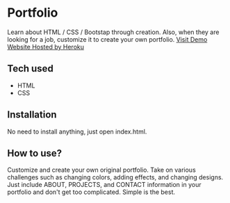 # Portfolio
 Learn about HTML / CSS / Bootstap through creation. Also, when they are looking for a job, customize it to create your own portfolio.
[Visit Demo Website Hosted by Heroku](https://portfolio-rohanp.herokuapp.com/)
## Tech used
* HTML
* CSS
## Installation
No need to install anything, just open index.html.
## How to use?
Customize and create your own original portfolio. Take on various challenges such as changing colors, adding effects, and changing designs. Just include ABOUT, PROJECTS, and CONTACT information in your portfolio and don't get too complicated. Simple is the best.
